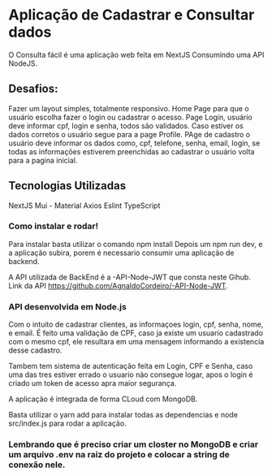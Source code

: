 # Aplicação de Cadastrar e Consultar dados

O Consulta fácil é uma aplicação web feita em NextJS Consumindo uma API NodeJS.

## Desafios:

Fazer um layout simples, totalmente responsivo.
Home Page para que o usuário escolha fazer o login ou cadastrar o acesso.
Page Login, usuário deve informar cpf, login e senha, todos são validados.
Caso estiver os dados corretos o usuário segue para a page Profile.
PAge de cadastro o usuário deve informar os dados como, cpf, telefone, senha, email, login, se todas as informações estiverem preenchidas ao cadastrar o usuário volta para a pagina inicial.

## Tecnologias Utilizadas

NextJS
Mui - Material
Axios
Eslint
TypeScript

### Como instalar e rodar!

Para instalar basta utilizar o comando npm install
Depois um npm run dev, e a aplicação subira, porem é necessario consumir uma aplicação de backend.

A API utilizada de BackEnd é a -API-Node-JWT que consta neste Gihub.
Link da API https://github.com/AgnaldoCordeiro/-API-Node-JWT.

### API desenvolvida em Node.js

Com o intuito de cadastrar clientes, as informaçoes login, cpf, senha, nome, e email. É feito uma validação de CPF, caso ja existe um usuario cadastrado com o mesmo cpf, ele resultara em uma mensagem informando a existencia desse cadastro.

Tambem tem sistema de autenticação feita em Login, CPF e Senha, caso uma das tres estiver errado o usuario não consegue logar, apos o login é criado um token de acesso apra maior segurança.

A aplicação é integrada de forma CLoud com MongoDB.

Basta utilizar o yarn add para instalar todas as dependencias e node src/index.js para rodar a aplicação.

### Lembrando que é preciso criar um closter no MongoDB e criar um arquivo .env na raiz do projeto e colocar a string de conexão nele.
